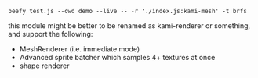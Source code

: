```
beefy test.js --cwd demo --live -- -r './index.js:kami-mesh' -t brfs
```

this module might be better to be renamed as kami-renderer or something, and support the following:

- MeshRenderer (i.e. immediate mode)
- Advanced sprite batcher which samples 4+ textures at once
- shape renderer